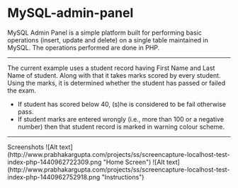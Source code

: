 # MySQL-admin-panel
MySQL Admin Panel is a simple platform built for performing basic operations (insert, update and delete) on a single table maintained in MySQL. The operations performed are done in PHP.
<hr>
The current example uses a student record having First Name and Last Name of student. Along with that it takes marks scored by every student. Using the marks, it is determined whether the student has passed or failed the exam.
<ul>
	<li>If student has scored below 40, (s)he is considered to be fail otherwise pass.</li>
	<li>If student marks are entered wrongly (i.e., more than 100 or a negative number) then that student record is marked in warning colour scheme.</li>
</ul>
<hr>
Screenshots
![Alt text](http://www.prabhakargupta.com/projects/ss/screencapture-localhost-test-index-php-1440962722309.png "Home Screen")
![Alt text](http://www.prabhakargupta.com/projects/ss/screencapture-localhost-test-index-php-1440962752918.png "Instructions")

